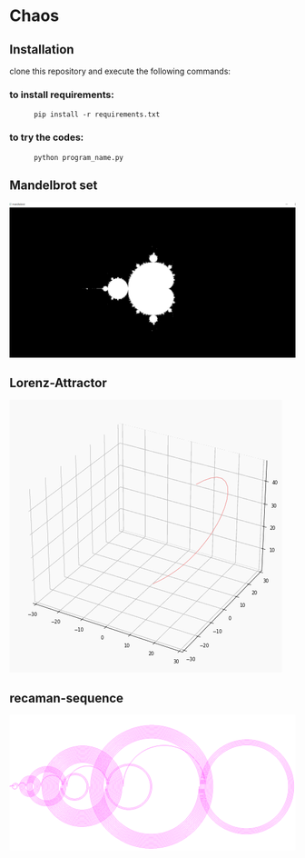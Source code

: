 # Chaos

## Installation
clone this repository and execute the following commands:
   ### to install requirements:
          pip install -r requirements.txt 
   ### to try the codes:
          python program_name.py
  
## Mandelbrot set
<img src="./images/img.png">

## Lorenz-Attractor
<img src="././images/lorenz_attractor.gif">

## recaman-sequence
<img src="./images/picture.png">

